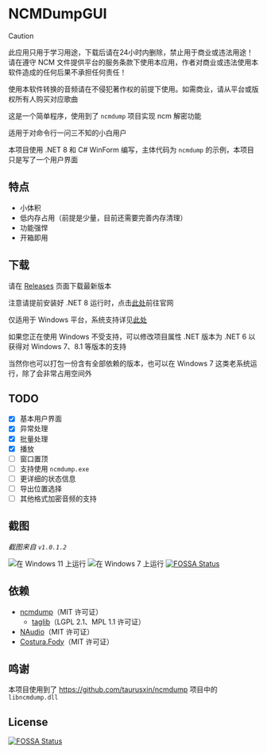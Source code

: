 # NCMDumpGUI

> [!CAUTION]
> 此应用只用于学习用途，下载后请在24小时内删除，禁止用于商业或违法用途！请在遵守 NCM 文件提供平台的服务条款下使用本应用，作者对商业或违法使用本软件造成的任何后果不承担任何责任！
>
> 使用本软件转换的音频请在不侵犯著作权的前提下使用。如需商业，请从平台或版权所有人购买对应歌曲

这是一个简单程序，使用到了 `ncmdump` 项目实现 ncm 解密功能

适用于对命令行一问三不知的小白用户

本项目使用 .NET 8 和 C# WinForm 编写，主体代码为 `ncmdump` 的示例，本项目只是写了一个用户界面

## 特点

- 小体积
- 低内存占用（前提是少量，目前还需要完善内存清理）
- 功能强悍
- 开箱即用

## 下载

请在 [Releases](https://github.com/WhatDamon/NCMDumpGUI/releases) 页面下载最新版本

注意请提前安装好 .NET 8 运行时，点击[此处](https://windows.net)前往官网

仅适用于 Windows 平台，系统支持详见[此处](https://github.com/dotnet/core/blob/main/release-notes/8.0/supported-os.md#Windows)

如果您正在使用 Windows 不受支持，可以修改项目属性 .NET 版本为 .NET 6 以获得对 Windows 7、8.1 等版本的支持

当然你也可以打包一份含有全部依赖的版本，也可以在 Windows 7 这类老系统运行，除了会非常占用空间外

## TODO

- [x] 基本用户界面
- [x] 异常处理
- [x] 批量处理
- [x] 播放
- [ ] 窗口置顶
- [ ] 支持使用 `ncmdump.exe`
- [ ] 更详细的状态信息
- [ ] 导出位置选择
- [ ] 其他格式加密音频的支持

## 截图

_截图来自 `v1.0.1.2`_

![在 Windows 11 上运行](/screenshots/Windows11.png)
![在 Windows 7 上运行](/screenshots/Windows7.png)
[![FOSSA Status](https://app.fossa.com/api/projects/git%2Bgithub.com%2FWhatDamon%2FNCMDumpGUI.svg?type=shield)](https://app.fossa.com/projects/git%2Bgithub.com%2FWhatDamon%2FNCMDumpGUI?ref=badge_shield)

## 依赖

- [ncmdump](https://github.com/taurusxin/ncmdump)（MIT 许可证）
	+ [taglib](https://github.com/taglib/taglib)（LGPL 2.1、MPL 1.1 许可证）
- [NAudio](https://github.com/naudio/NAudio)（MIT 许可证）
- [Costura.Fody](https://github.com/Fody/Costura)（MIT 许可证）

## 鸣谢

本项目使用到了 https://github.com/taurusxin/ncmdump 项目中的 `libncmdump.dll`

## License
[![FOSSA Status](https://app.fossa.com/api/projects/git%2Bgithub.com%2FWhatDamon%2FNCMDumpGUI.svg?type=large)](https://app.fossa.com/projects/git%2Bgithub.com%2FWhatDamon%2FNCMDumpGUI?ref=badge_large)
